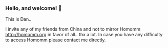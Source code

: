 ### Hello, and welcome! 👋
This is Dan..  

I invite any of my friends from China and not to mirror Homomm http://homomm.org in favor of all.. thx a lot.
In case you have any difficulty to access Homomm please contact me directly.


   

